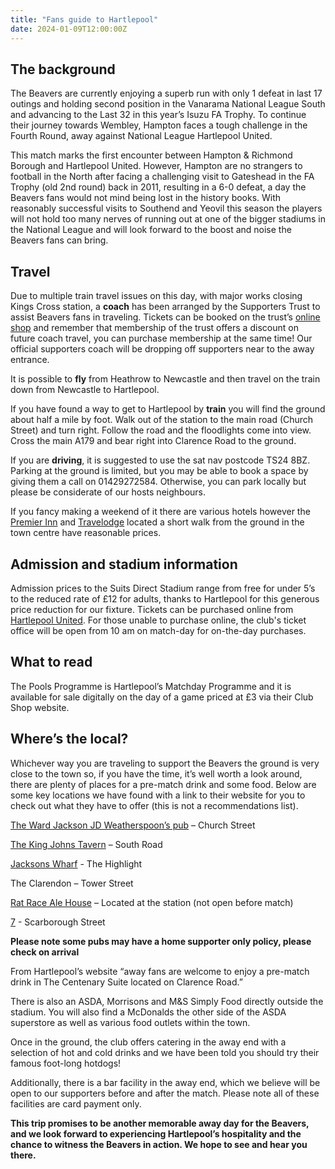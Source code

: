 ```yaml
---
title: "Fans guide to Hartlepool"
date: 2024-01-09T12:00:00Z
---
```


## The background

The Beavers are currently enjoying a superb run with only 1 defeat in last 17 outings and holding second position in the Vanarama National League South and advancing to the Last 32 in this year’s Isuzu FA Trophy. To continue their journey towards Wembley, Hampton faces a tough challenge in the Fourth Round, away against National League Hartlepool United.

This match marks the first encounter between Hampton & Richmond Borough and Hartlepool United. However, Hampton are no strangers to football in the North after facing a challenging visit to Gateshead in the FA Trophy (old 2nd round) back in 2011, resulting in a 6-0 defeat, a day the Beavers fans would not mind being lost in the history books. With reasonably successful visits to Southend and Yeovil this season the players will not hold too many nerves of running out at one of the bigger stadiums in the National League and will look forward to the boost and noise the Beavers fans can bring. 

## Travel

Due to multiple train travel issues on this day, with major works closing Kings Cross station, a **coach** has been arranged by the Supporters Trust to assist Beavers fans in traveling. Tickets can be booked on the trust’s [online shop](https://hampton-richmond-borough-fc-supporters-society-limit.sumupstore.com/product/hartlepool-coach-travel) and remember that membership of the trust offers a discount on future coach travel, you can purchase membership at the same time! Our official supporters coach will be dropping off supporters near to the away entrance. 

It is possible to **fly** from Heathrow to Newcastle and then travel on the train down from Newcastle to Hartlepool. 

If you have found a way to get to Hartlepool by **train** you will find the ground about half a mile by foot. Walk out of the station to the main road (Church Street) and turn right. Follow the road and the floodlights come into view. Cross the main A179 and bear right into Clarence Road to the ground.

If you are **driving**, it is suggested to use the sat nav postcode TS24 8BZ. Parking at the ground is limited, but you may be able to book a space by giving them a call on 01429272584. Otherwise, you can park locally but please be considerate of our hosts neighbours. 

If you fancy making a weekend of it there are various hotels however the [Premier Inn](https://www.premierinn.com/gb/en/hotels/england/county-durham/hartlepool/hartlepool-marina.html) and [Travelodge](https://www.travelodge.co.uk/hotels/570/Hartlepool-Marina-hotel) located a short walk from the ground in the town centre have reasonable prices. 

## Admission and stadium information

Admission prices to the Suits Direct Stadium range from free for under 5’s to the reduced rate of £12 for adults, thanks to Hartlepool for this generous price reduction for our fixture. Tickets can be purchased online from [Hartlepool United](https://www.hartlepoolunited.co.uk/tickets/guide-for-away-fans/). For those unable to purchase online, the club's ticket office will be open from 10 am on match-day for on-the-day purchases.

## What to read

The Pools Programme is Hartlepool’s Matchday Programme and it is available for sale digitally on the day of a game priced at £3 via their Club Shop website.

## Where’s the local?

Whichever way you are traveling to support the Beavers the ground is very close to the town so, if you have the time, it’s well worth a look around, there are plenty of places for a pre-match drink and some food. Below are some key locations we have found with a link to their website for you to check out what they have to offer (this is not a recommendations list). 

[The Ward Jackson JD Weatherspoon’s pub](https://www.jdwetherspoon.com/pubs/all-pubs/england/county-durham/the-ward-jackson-hartlepool) – Church Street

[The King Johns Tavern](https://www.teesinns.co.uk/king-johns-tavern/) – South Road

[Jacksons Wharf](https://www.jacksonswharfpub.co.uk/) - The Highlight

The Clarendon – Tower Street

[Rat Race Ale House](http://www.ratracealehouse.co.uk/) – Located at the station (not open before match)

[7](https://www.7ven.live/) - Scarborough Street

**Please note some pubs may have a home supporter only policy, please check on arrival**

From Hartlepool’s website “away fans are welcome to enjoy a pre-match drink in The Centenary Suite located on Clarence Road.” 

There is also an ASDA, Morrisons and M&S Simply Food directly outside the stadium. You will also find a McDonalds the other side of the ASDA superstore as well as various food outlets within the town.
  
Once in the ground, the club offers catering in the away end with a selection of hot and cold drinks and we have been told you should try their famous foot-long hotdogs!

Additionally, there is a bar facility in the away end, which we believe will be open to our supporters before and after the match. Please note all of these facilities are card payment only. 

**This trip promises to be another memorable away day for the Beavers, and we look forward to experiencing Hartlepool’s hospitality and the chance to witness the Beavers in action. We hope to see and hear you there.**
